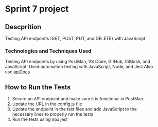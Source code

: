 # Sprint 7 project

## Descprition
Testing API endpoints (GET, POST, PUT, and DELETE) with JavaScript

### Technologies and Techniques Used
Testing API endpoints by using PostMan, VS Code, GitHub, GitBash, and JavaScript.
Used automation testing with JavaScript, Node, and Jest
Also use [apiDocs](https://cnt-d25abe96-59b2-4cef-8317-ce617a79b0df.containerhub.tripleten-services.com)

## How to Run the Tests
1. Secure an API endpoint and make sure it is functional in PostMan
2. Update the URL in the config.js file
3. Update the endpoint in the test files and add JavaScript to the necessary lines to properly run the tests
4. Run the tests using npx jest